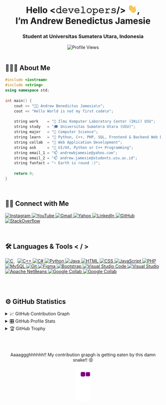 <div align="center">
  <h1>Hello <𝚍𝚎𝚟𝚎𝚕𝚘𝚙𝚎𝚛𝚜/> <img src="https://github.com/ABSphreak/ABSphreak/blob/master/gifs/Hi.gif" width="30px">,<br/>I’m Andrew Benedictus Jamesie</h1>
  <h3>Student at Universitas Sumatera Utara, Indonesia</h3>
</div>

<div align="center">
  <img src="https://gpvc.arturio.dev/aNdr3W03" alt="Profile Views" height="25"> 
</div>

<br/>

<!--
- 🔭 I’m currently working on ...
- 🎓 I’m currently studying at ...
- 📖 I'm majoring in ...
- 🌱 I’m currently learning ...
- 👯 I’m looking to collaborate on ...
- 🤔 I’m looking for help with ...
- 💬 Ask me about ...
- 📫 How to reach me: ...
- 😄 Pronouns: ...
- ⚡ Fun fact: ...
-->

<h2>👨🏻‍💻 About Me</h2>

```cpp
#include <iostream>
#include <string>
using namespace std;

int main() {
    cout << "👋🏻 Andrew Benedictus Jamesie\n";
    cout << "Hello World is not my first code\n";
    
    string work    = "🔭 Ilmu Komputer Laboratory Center (IKLC) USU";
    string study   = "🎓 Universitas Sumatera Utara (USU)";
    string major   = "📖 Computer Science";
    string learn   = "🌱 Python, C++, PHP, SQL, Frontend & Backend Web Dev.";
    string collab  = "👯 Web Application Development";
    string ask     = "💬 UI/UX, Python or C++ Programming";
    string email_1 = "📫 andrewbjamesie@yahoo.com";
    string email_2 = "📫 andrew.jamesie@students.usu.ac.id";
    string funfact = "⚡ Earth is round :)";
    
    return 0;
}
```

<br/>

<h2>🤝🏻 Connect with Me</h2>

<p>
  <a href="instagram.com/andrewbenedictus">
    <img src="https://upload.wikimedia.org/wikipedia/commons/e/e7/Instagram_logo_2016.svg" alt="Instagram" height="40" width="40"> 
  </a>
  <a href="https://www.youtube.com/channel/UCserpGA6grVSHzfzz_oBL7A">
    <img src="https://api.iconify.design/logos/youtube-icon.svg" alt="YouTube" height="40" width="40"> 
  </a>
  <a href="mailto:andrew.jamesie@students.usu.ac.id">
    <img src="https://api.iconify.design/logos/google-gmail.svg" alt="Gmail" height="40" width="40"> 
  </a>
  <a href="mailto:andrewbjamesie@yahoo.com">
    <img src="https://api.iconify.design/fa-brands/yahoo.svg?color=%235f01d1" alt="Yahoo" height="40" width="40"> 
  </a>
  <a href="https://id.linkedin.com/in/andrew-benedictus-jamesie-07658a1b3">
    <img src="https://api.iconify.design/logos/linkedin-icon.svg" alt="LinkedIn" height="40" width="40"> 
  </a>
  <a href="https://github.com/aNdr3W03">
    <img src="https://api.iconify.design/bi/github.svg?color=%235c6bc0" alt="GitHub" height="40" width="40"> 
  </a>
  <a href="https://stackoverflow.com/users/13403662">
    <img src="https://api.iconify.design/logos/stackoverflow-icon.svg" alt="StackOverflow" height="40" width="40"> 
  </a>
</p>

<br/>

<h2>🛠 Languages & Tools < / > </h2>

<div>
  <a href="https://www.cprogramming.com" style="margin-right: 10px;">
    <img src="https://api.iconify.design/logos/c.svg" alt="C" height="40" width="40"> 
  </a>
  <a href="https://www.cplusplus.com/reference">
    <img src="https://api.iconify.design/logos/c-plusplus.svg" alt="C++" height="40" width="40"> 
  </a>
  <a href="https://docs.microsoft.com/en-us/dotnet/csharp/programming-guide">
    <img src="https://api.iconify.design/logos/c-sharp.svg" alt="C#" height="40" width="40"> 
  </a>
  <a href="https://www.python.org">
    <img src="https://api.iconify.design/logos/python.svg" alt="Python" height="40" width="40"> 
  </a>
  <a href="https://www.java.com">
    <img src="https://api.iconify.design/logos/java.svg" alt="Java" height="40" width="40"> 
  </a>
  <a href="https://www.w3schools.com/html">
    <img src="https://api.iconify.design/vscode-icons/file-type-html.svg" alt="HTML" height="40" width="40"> 
  </a>
  <a href="https://www.w3schools.com/css">
    <img src="https://api.iconify.design/vscode-icons/file-type-css.svg" alt="CSS" height="40" width="40"> 
  </a>
  <a href="https://www.javascript.com">
    <img src="https://api.iconify.design/logos/javascript.svg" alt="JavaScript" height="40" width="40"> 
  </a>
  <a href="https://www.php.net">
    <img src="https://api.iconify.design/logos/php.svg" alt="PHP" height="40" width="40"> 
  </a>
  <a href="https://www.mysql.com">
    <img src="https://api.iconify.design/logos/mysql.svg" alt="MySQL" height="40" width="40"> 
  </a>
  <a href="https://git-scm.com">
    <img src="https://api.iconify.design/logos/git-icon.svg" alt="Git" height="40" width="40"> 
  </a>
  <a href="https://www.figma.com">
    <img src="https://api.iconify.design/logos/figma.svg" alt="Figma" height="40" width="40"> 
  </a>
  <a href="https://getbootstrap.com">
    <img src="https://api.iconify.design/logos/bootstrap.svg" alt="Bootstrap" height="40" width="40"> 
  </a>
  <a href="https://code.visualstudio.com">
    <img src="https://api.iconify.design/logos/visual-studio-code.svg" alt="Visual Studio Code" height="40" width="40"> 
  </a>
  <a href="https://visualstudio.microsoft.com">
    <img src="https://api.iconify.design/logos/visual-studio.svg" alt="Visual Studio" height="40" width="40"> 
  </a>
  <a href="https://netbeans.apache.org">
    <img src="https://upload.wikimedia.org/wikipedia/commons/thumb/9/98/Apache_NetBeans_Logo.svg/1200px-Apache_NetBeans_Logo.svg.png" alt="Apache NetBeans" height="40" width="auto"> 
  </a>
  <a href="https://colab.research.google.com">
    <img src="https://colab.research.google.com/img/colab_favicon_256px.png" alt="Google Collab" height="40" width="40"> 
  </a>
  <a href="https://www.markdownguide.org">
    <img src="https://api.iconify.design/bi/markdown-fill.svg?color=%23aaa" alt="Google Collab" height="40" width="40"> 
  </a>
</div>



<br/><br/>

<h2>⚙️ GitHub Statistics</h2>

<details>
  <summary>📈 GitHub Contribution Graph</summary>
  <br/>
  <img width="99.5%" src="https://activity-graph.herokuapp.com/graph?username=aNdr3W03&custom_title=Andrew%20Benedictus%20Jamesie%20Trips's%20Contribution%20Graph&theme=nightowl&bg_color=011627&color=a77DCB&hide_border=true&line=a77DCB&point=7fdbca&area=true&area_color=045599" alt="aNdr3W03 Trips' Activity Graph" />
</details>

<details>
  <summary>🎛️ GitHub Profile Stats</summary>
  <br/>
  <img width="49.5%" src="https://github-readme-stats.vercel.app/api?username=aNdr3W03&show_icons=true&theme=nightowl&hide_border=true" alt="GitHub Stats" />
  <img width="49.5%" src="https://github-readme-streak-stats.herokuapp.com?user=aNdr3W03&theme=nightowl&date_format=j%20M%5B%20Y%5D&fire=FF6600&ring=FF6656&hide_border=true" alt="GitHub Streak" />
  <br/>
  <img width="35.5%" src="https://github-readme-stats.vercel.app/api/top-langs/?username=aNdr3W03&langs_count=10&layout=compact&theme=nightowl&hide_border=true" alt="Top Languages" />
  <img width="63.5%" src="https://github-readme-stats.vercel.app/api/wakatime?username=aNdr3W03&layuout=compact&theme=nightowl&v=2&hide_border=true" alt="Wakatime Stats" />
</details>

<details>
  <summary>🏆 GitHub Trophy</summary>
  <br/>
  <img width="99.5%" src="https://github-profile-trophy.vercel.app/?username=aNdr3W03&theme=algolia&no-frame=true&column=-1&margin-w=5&margin-h=5" alt="GitHub Trophy" />
</details>

<br/><br/>

<div align="center">
  <p>Aaaaggghhhhhh!! My contribution grapgh is getting eaten by this damn snake!! 😡</p>
  <img src="https://github.com/aNdr3W03/aNdr3W03/blob/output/github-contribution-grid-snake.gif" alt="Snake">
</div>
